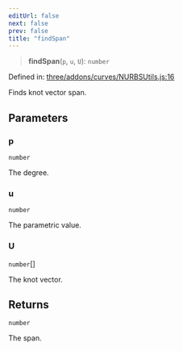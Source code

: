 ```yaml
---
editUrl: false
next: false
prev: false
title: "findSpan"
---
```


> **findSpan**(`p`, `u`, `U`): `number`

Defined in: [three/addons/curves/NURBSUtils.js:16](https://github.com/DefinitelyMaybe/three-i18n/blob/fa57b79433d1c349ffb23a78727299c8d4190136/three/addons/curves/NURBSUtils.js#L16)

Finds knot vector span.

## Parameters

### p

`number`

The degree.

### u

`number`

The parametric value.

### U

`number`[]

The knot vector.

## Returns

`number`

The span.
